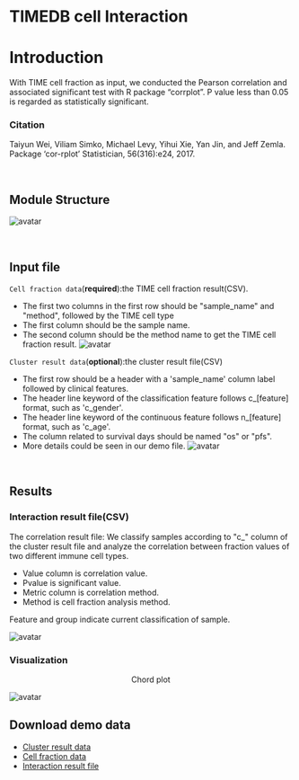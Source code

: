# TIMEDB cell Interaction
# Introduction
With TIME cell fraction as input, we conducted the Pearson correlation and associated significant test with R package “corrplot”. P value less than 0.05 is regarded as statistically significant.


### Citation
 Taiyun Wei, Viliam Simko, Michael Levy, Yihui Xie, Yan Jin, and Jeff Zemla. Package ‘cor-rplot’ Statistician, 56(316):e24, 2017.
 
&emsp;
## Module Structure
![avatar](https://timedb.deepomics.org/public/data/image/interaction_structure.jpg)

&emsp;
## Input file
`Cell fraction data`(**required**):the TIME cell fraction result(CSV).

*  The first two columns in the first row should be "sample\_name" and "method", followed by the TIME cell type
*  The first column should be the sample name.
*  The second column should be the method name to get the TIME cell fraction result.
![avatar](https://timedb.deepomics.org/public/data/image/interaction_input_cell_fraction.jpg)

`Cluster result data`(**optional**):the cluster result file(CSV)

  - The first row should be a header with a 'sample\_name' column label followed by clinical features.
  - The header line keyword of the classification feature follows c\_[feature] format, such as 'c\_gender'.
  - The header line keyword of the continuous feature follows n\_[feature] format, such as 'c\_age'.
  - The column related to survival days should be named "os" or "pfs".
  - More details could be seen in our demo file.
![avatar](https://timedb.deepomics.org/public/data/image/interaction_input_clinical_data.jpg)

&emsp;
## Results
### Interaction result file(CSV)
The correlation result file: We classify samples according to "c\_" column of the cluster result file and analyze the correlation between fraction values of two different immune cell types. 

- Value column is correlation value.
- Pvalue is significant value. 
- Metric column is correlation method. 
- Method is cell fraction analysis method. 

Feature and group indicate current classification of sample.

![avatar](https://timedb.deepomics.org/public/data/image/interaction_correlation.jpg)
&emsp;
### Visualization
<center>Chord plot</center>

![avatar](https://timedb.deepomics.org/public/data/image/interaction_visualization.jpg)



## Download demo data
- [Cluster result data](https://timedb.deepomics.org/public/data/module_demo/interaction/quanTIseq_cluster_Results.csv)
- [Cell fraction data](https://timedb.deepomics.org/public/data/module_demo/interaction/TCGA_ACC_quanTIseq.csv)
- [Interaction result file](https://timedb.deepomics.org/public/data/module_demo/interaction/demo_Interaction.csv)



